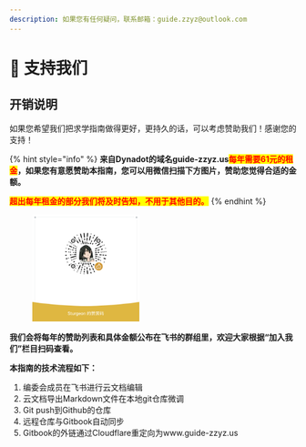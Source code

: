 ```yaml
---
description: 如果您有任何疑问，联系邮箱：guide.zzyz@outlook.com
---
```


# 💸 支持我们

## 开销说明

如果您希望我们把求学指南做得更好，更持久的话，可以考虑赞助我们！感谢您的支持！

{% hint style="info" %}
**来自Dynadot的域名guide-zzyz.us**<mark style="color:red;">**每年需要61元的租金**</mark>**，如果您有意愿赞助本指南，您可以用微信扫描下方图片，赞助您觉得合适的金额。**

<mark style="color:red;">**超出每年租金的部分我们将及时告知，不用于其他目的。**</mark>
{% endhint %}

<figure><img src=".gitbook/assets/赞赏码.png" alt="" width="188"><figcaption></figcaption></figure>

**我们会将每年的赞助列表和具体金额公布在飞书的群组里，欢迎大家根据“加入我们”栏目扫码查看。**



**本指南的技术流程如下：**

1. 编委会成员在飞书进行云文档编辑
2. 云文档导出Markdown文件在本地git仓库微调
3. Git push到Github的仓库
4. 远程仓库与Gitbook自动同步
5. Gitbook的外链通过Cloudflare重定向为www.guide-zzyz.us
